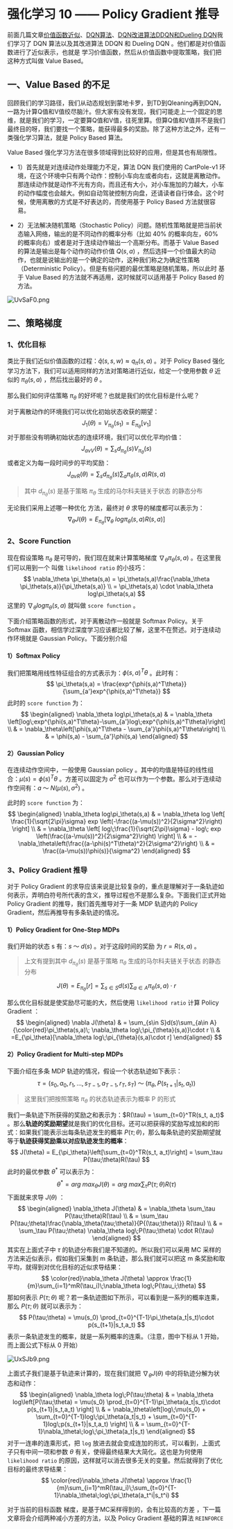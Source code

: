 # 强化学习 10 —— Policy Gradient 推导

前面几篇文章[价值函数近似](https://blog.csdn.net/november_chopin/article/details/107911868)、[DQN算法](https://blog.csdn.net/november_chopin/article/details/107912720)、[DQN改进算法DDQN和Dueling DQN](https://blog.csdn.net/november_chopin/article/details/107913317)我们学习了 DQN 算法以及其改进算法 DDQN 和 Dueling DQN 。他们都是对价值函数进行了近似表示，也就是 学习价值函数，然后从价值函数中提取策略，我们把这种方式叫做 Value Based。

## 一、Value Based 的不足

回顾我们的学习路径，我们从动态规划到蒙地卡罗，到TD到Qleaning再到DQN，一路为计算Q值和V值绞尽脑汁。但大家有没有发现，我们可能走上一个固定的思维，就是我们的学习，一定要算Q值和V值，往死里算。但算Q值和V值并不是我们最终目的呀，我们要找一个策略，能获得最多的奖励。除了这种方法之外，还有一类强化学习算法，就是 Policy Based 算法。

Value Based 强化学习方法在很多领域得到比较好的应用，但是其也有局限性。

- 1）首先就是对连续动作处理能力不足，算法 DQN 我们使用的 CartPole-v1 环境，在这个环境中只有两个动作：控制小车向左或者向右，这就是离散动作。那连续动作就是动作不光有方向，而且还有大小，对小车施加的力越大，小车的动作幅度也会越大。例如自动驾驶控制方向盘，还请读者自行体会。这个时候，使用离散的方式是不好表达的，而使用基于 Policy Based 方法就很容易。

- 2）无法解决随机策略（Stochastic Policy）问题。随机性策略就是把当前状态输入网络，输出的是不同动作的概率分布（比如 40% 的概率向左，60% 的概率向右）或者是对于连续动作输出一个高斯分布。而基于 Value Based 的算法是输出是每个动作的动作价值 $Q(s,a)$ ，然后选择一个价值最大的动作，也就是说输出的是一个确定的动作，这种我们称之为确定性策略（Deterministic Policy）。但是有些问题的最优策略是随机策略，所以此时 基于 Value Based 的方法就不再适用，这时候就可以适用基于 Policy Based 的方法。

![UvSaF0.png](https://s1.ax1x.com/2020/07/24/UvSaF0.png)

## 二、策略梯度

### 1、优化目标

类比于我们近似价值函数的过程：$\hat{q}(s, s, w) \approx q_\pi(s, a)$ 。对于 Policy Based 强化学习方法下，我们可以适用同样的方法对策略进行近似，给定一个使用参数 $\theta$ 近似的 $\pi_\theta(s,a)$ ，然后找出最好的 $\theta$ 。

那么我们如何评估策略 $\pi_\theta$ 的好坏呢？也就是我们的优化目标是什么呢？

对于离散动作的环境我们可以优化初始状态收获的期望：
$$
J_1(\theta) = V_{\pi_\theta}(s_1) = E_{\pi_\theta}[v_1]
$$
对于那些没有明确初始状态的连续环境，我们可以优化平均价值：
$$
J_{avV}(\theta) = \sum_sd_{\pi_{\theta}}(s)V_{\pi_\theta}(s)
$$
或者定义为每一段时间步的平均奖励：
$$
J_{avR}(\theta) = \sum_sd_{\pi_\theta}(s)\sum_a\pi_\theta(s,a)R(s,a)
$$

> 其中 $d_{\pi_\theta}(s)$ 是基于策略 $\pi_\theta$ 生成的马尔科夫链关于状态 的静态分布

无论我们采用上述哪一种优化 方法，最终对 $\theta$ 求导的梯度都可以表示为：
$$
\nabla_\theta J(\theta) = E_{\pi_\theta}[\nabla_\theta\;log\pi_\theta(s,a)R(s,a)]
$$

### 2、Score Function

现在假设策略 $\pi_\theta$ 是可导的，我们现在就来计算策略梯度 $\nabla_\theta \pi_\theta(s,a)$ 。在这里我们可以用到一个 叫做 `likelihood ratio` 的小技巧：
$$
\nabla_\theta \pi_\theta(s,a) = \pi_\theta(s,a)\frac{\nabla_\theta \pi_\theta(s,a)}{\pi_\theta(s,a)} \\
= \pi_\theta(s,a) \cdot \nabla_\theta log\pi_\theta(s,a)
$$
这里的 $\nabla_\theta log\pi_\theta(s,a)$ 就叫做 `score function` 。

下面介绍策略函数的形式，对于离散动作一般就是 Softmax Policy。关于 Softmax 函数，相信学过深度学习应该都比较了解，这里不在赘述。对于连续动作环境就是 Gaussian Policy。下面分别介绍

#### 1）Softmax Policy

我们把策略用线性特征组合的方式表示为：$\phi(s,a)^T\theta$ 。此时有：
$$
\pi_\theta(s,a) = \frac{exp^{\phi(s,a)^T\theta}}{\sum_{a'}exp^{\phi(s,a)^T\theta}}
$$
此时的 `score function` 为：
$$
\begin{aligned}
\nabla_\theta log\pi_\theta(s,a) & = \nabla_\theta \left[log\;exp^{\phi(s,a)^T\theta}-\sum_{a'}log\;exp^{\phi(s,a)^T\theta}\right] \\
& = \nabla_\theta\left[\phi(s,a)^T\theta - \sum_{a'}\phi(s,a)^T\theta\right] \\
& = \phi(s,a) - \sum_{a'}\phi(s,a)
\end{aligned}
$$

#### 2）Gaussian Policy

在连续动作空间中，一般使用 Gaussian policy 。其中的均值是特征的线性组合：$\mu(s) = \phi(s)^T\theta$ 。方差可以固定为 $\sigma^2$ 也可以作为一个参数。那么对于连续动作空间有：$a\;～ \;N(\mu(s), \sigma^2)$ 。

此时的 `score function` 为：
$$
\begin{aligned}
\nabla_\theta log\pi_\theta(s,a) & = \nabla_\theta log \left[ \frac{1}{\sqrt{2\pi}\sigma} exp \left(-\frac{(a-\mu(s))^2}{2\sigma^2}\right) \right] \\
& = \nabla_\theta \left[ log\;\frac{1}{\sqrt{2\pi}\sigma} - log\; exp \left(\frac{(a-\mu(s))^2}{2\sigma^2}\right) \right] \\
& = - \nabla_\theta\left(\frac{(a-\phi(s)^T\theta)^2}{2\sigma^2}\right) \\
& = \frac{(a-\mu(s))\phi(s)}{\sigma^2}
\end{aligned}
$$

### 3、Policy Gradient 推导

对于 Policy Gradient 的求导应该来说是比较复杂的，重点是理解对于一条轨迹如何表示，弄明白符号所代表的含义，推导过程也不是那么复杂。下面我们正式开始 Policy Gradient 的推导，我们首先推导对于一条 MDP 轨迹内的 Policy Gradient，然后再推导有多条轨迹的情况。

#### 1）Policy Gradient for One-Step MDPs

我们开始的状态 s 有：$s\;～\;d(s)$ 。对于这段时间的奖励 为 $r = R(s,a)$ 。

> 上文有提到其中 $d_{\pi_\theta}(s)$ 是基于策略 $\pi_\theta$ 生成的马尔科夫链关于状态 的静态分布

$$
J(\theta) = E_{\pi_\theta}[r] = \sum_{s\in S}d(s)\sum_{a\in A}\pi_\theta(s,a)\cdot r
$$

那么优化目标就是使奖励尽可能的大，然后使用 `likelihood ratio` 计算 Policy Gradient ：
$$
\begin{aligned}
\nabla J(\theta) & = \sum_{s\in S}d(s)\sum_{a\in A}{\color{red}\pi_\theta(s,a)\; \nabla_\theta log\;\pi_{\theta}(s,a)}\cdot r \\
& =E_{\pi_\theta}[\nabla_\theta log\;\pi_{\theta}(s,a)\cdot r]
\end{aligned}
$$

#### 2）Policy Gradient for Multi-step MDPs

下面介绍在多条 MDP 轨迹的情况，假设一个状态轨迹如下表示：
$$
\tau = (s_0, a_0, r_1,\ldots,s_{T-1}, a_{T-1}, r_T, s_T)\;～\;(\pi_\theta,P(s_{t+1}|s_t, a_t))
$$

> 这里我们把按照策略 $\pi_\theta$ 的状态轨迹表示为概率 P 的形式

我们一条轨迹下所获得的奖励之和表示为：$R(\tau) = \sum_{t=0}^TR(s_t, a_t)$ 。那么**轨迹的奖励期望**就是我们的优化目标。还可以把获得的奖励写成加和的形式：如果我们能表示出每条轨迹发生的概率 $P(\tau;\theta)$，那么每条轨迹的奖励期望就等于**轨迹获得奖励乘以对应轨迹发生的概率**：
$$
J(\theta) = E_{\pi_\theta}\left[\sum_{t=0}^TR(s_t, a_t)\right] = \sum_\tau P(\tau;\theta)R(\tau)
$$
此时的最优参数 $\theta^*$ 可以表示为：
$$
\theta^* = arg\;max_\theta J(\theta) = arg\;max \sum_\tau P(\tau;\theta)R(\tau)
$$
下面就来求导 $J(\theta)$ ：
$$
\begin{aligned}
\nabla_\theta J(\theta) & = \nabla_\theta \sum_\tau P(\tau;\theta)R(\tau) \\
& = \sum_\tau P(\tau;\theta)\frac{\nabla_\theta(\tau;\theta)}{P{(\tau;\theta)}} R(\tau) \\
& = \sum_\tau P(\tau;\theta) \nabla_\theta log\;P(\tau;\theta) \cdot R(\tau)
\end{aligned}
$$
其实在上面式子中 $\tau$ 的轨迹分布我们是不知道的。所以我们可以采用 MC 采样的方法来近似表示，假如我们采集到 m 条轨迹，那么我们就可以把这 m 条奖励和取平均，就得到对优化目标的近似求导结果：
$$
\color{red}\nabla_\theta J(\theta) \approx \frac{1}{m}\sum_{i=1}^mR(\tau_i)\;\nabla_\theta log\;P(\tau_i;\theta)
$$
那如何表示 $P(\tau;\theta)$ 呢？若一条轨迹图如下所示，可以看到是一系列的概率连乘，那么 $P(\tau;\theta)$ 就可以表示为：
$$
P(\tau;\theta) = \mu(s_0) \prod_{t=0}^{T-1}\pi_\theta(a_t|s_t)\cdot p(s_{t+1}|s_t,a_t)
$$
表示一条轨迹发生的概率，就是一系列概率的连乘。（注意，图中下标从 1 开始，而上面公式下标从 0 开始）

![UxSJb9.png](https://s1.ax1x.com/2020/07/24/UxSJb9.png)

上面式子我们是基于轨迹来计算的，现在我们就把 $\nabla_\theta J(\theta)$ 中的将轨迹分解为状态和动作：
$$
\begin{aligned}
\nabla_\theta log\;P(\tau;\theta) & = \nabla_\theta log\left[P(\tau;\theta) = \mu(s_0) \prod_{t=0}^{T-1}\pi_\theta(a_t|s_t)\cdot p(s_{t+1}|s_t,a_t) \right] \\
& = \nabla_\theta\left[log\;\mu(s_0) + \sum_{t=0}^{T-1}log\;\pi_\theta(a_t|s_t) + \sum_{t=0}^{T-1}log\;p(s_{t+1}|s_t,a_t) \right] \\
& = \sum_{t=0}^{T-1}\nabla_\theta\;log\;\pi_\theta(a_t|s_t)
\end{aligned}
$$
对于一连串的连乘形式，把 `log` 放进去就会变成连加的形式，可以看到，上面式子只有中间一项和参数 $\theta$ 有关，使得最终结果大大简化。这也是为何使用 `likelihood ratio`  的原因，这样就可以消去很多无关的变量。然后就得到了优化目标的最终求导结果：
$$
\color{red}\nabla_\theta J(\theta) \approx \frac{1}{m}\sum_{i=1}^mR(\tau_i)\;\sum_{t=0}^{T-1}\nabla_\theta\;log\;\pi_\theta(a_t^i|s_t^i)
$$

对于当前的目标函数 梯度，是基于MC采样得到的，会有比较高的方差 ，下一篇文章将会介绍两种减小方差的方法，以及 Policy Gradient 基础的算法 `REINFORCE` 

